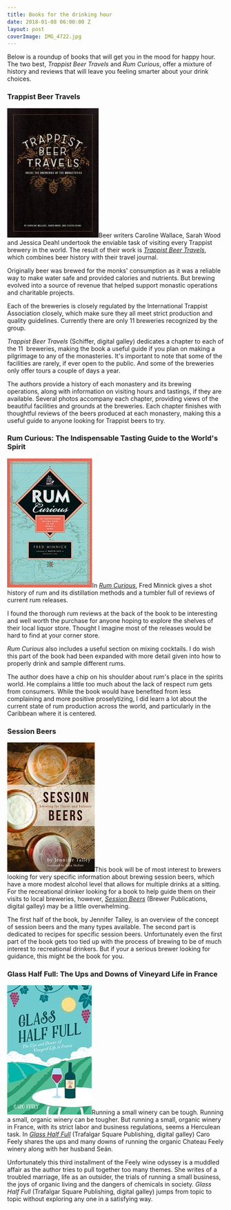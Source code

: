 ```yaml
---
title: Books for the drinking hour
date: 2018-01-08 06:00:00 Z
layout: post
coverImage: IMG_4722.jpg
---
```


Below is a roundup of books that will get you in the mood for happy hour. The two best, _Trappist Beer Travels_ and _Rum Curious_, offer a mixture of history and reviews that will leave you feeling smarter about your drink choices.

### Trappist Beer Travels

![](/assets/images/trappist-212x300.jpg)Beer writers Caroline Wallace,‎ Sarah Wood and‎ Jessica Deahl undertook the enviable task of visiting every Trappist brewery in the world. The result of their work is [_Trappist Beer Travels_](http://amzn.to/2FeqGXK), which combines beer history with their travel journal.

Originally beer was brewed for the monks' consumption as it was a reliable way to make water safe and provided calories and nutrients. But brewing evolved into a source of revenue that helped support monastic operations and charitable projects.

Each of the breweries is closely regulated by the International Trappist Association closely, which make sure they all meet strict production and quality guidelines. Currently there are only 11 breweries recognized by the group.

_Trappist Beer Travels_ (Schiffer, digital galley) dedicates a chapter to each of the 11  breweries, making the book a useful guide if you plan on making a pilgrimage to any of the monasteries. It's important to note that some of the facilities are rarely, if ever open to the public. And some of the breweries only offer tours a couple of days a year.

The authors provide a history of each monastery and its brewing operations, along with information on visiting hours and tastings, if they are available. Several photos accompany each chapter, providing views of the beautiful facilities and grounds at the breweries. Each chapter finishes with thoughtful reviews of the beers produced at each monastery, making this a useful guide to anyone looking for Trappist beers to try.

### Rum Curious: The Indispensable Tasting Guide to the World's Spirit

![](/assets/images/51UF5qh4ocL._SX326_BO1204203200_-197x300.jpg)In [_Rum Curious_](http://amzn.to/2F2dS6B), Fred Minnick gives a shot history of rum and its distillation methods and a tumbler full of reviews of current rum releases.

I found the thorough rum reviews at the back of the book to be interesting and well worth the purchase for anyone hoping to explore the shelves of their local liquor store. Thought I imagine most of the releases would be hard to find at your corner store.

_Rum Curious_ also includes a useful section on mixing cocktails. I do wish this part of the book had been expanded with more detail given into how to properly drink and sample different rums.

The author does have a chip on his shoulder about rum's place in the spirits world. He complains a little too much about the lack of respect rum gets from consumers. While the book would have benefited from less complaining and more positive proselytizing, I did learn a lot about the current state of rum production across the world, and particularly in the Caribbean where it is centered.

### Session Beers

![](/assets/images/Session-Beers-Brewing-for-Flavor-and-Balance-by-Talley-Jennifer-203x300.jpeg)This book will be of most interest to brewers looking for very specific information about brewing session beers, which have a more modest alcohol level that allows for multiple drinks at a sitting. For the recreational drinker looking for a book to help guide them on their visits to local breweries, however, _[Session Beers](http://amzn.to/2Cq55d8)_ (Brewer Publications, digital galley) may be a little overwhelming.

The first half of the book, by Jennifer Talley, is an overview of the concept of session beers and the many types available. The second part is dedicated to recipes for specific session beers. Unfortunately even the first part of the book gets too tied up with the process of brewing to be of much interest to recreational drinkers. But if your a serious brewer looking for guidance, this might be the book for you.

### Glass Half Full: The Ups and Downs of Vineyard Life in France

![](/assets/images/Glass-Half-Full-The-Ups-and-Downs-of-Vineyard-Life-in-France-The-Caro-Feely-Wine-Collection-by-Feely-Caro-196x300.jpeg)Running a small winery can be tough. Running a small, organic winery can be tougher. But running a small, organic winery in France, with its strict labor and business regulations, seems a Herculean task. In [_Glass Half Full_](http://amzn.to/2AF6ElA) (Trafalgar Square Publishing, digital galley) Caro Feely shares the ups and many downs of running the organic Chateau Feely winery along with her husband Seán.

Unfortunately this third installment of the Feely wine odyssey is a muddled affair as the author tries to pull together too many themes. She writes of a troubled marriage, life as an outsider, the trials of running a small business, the joys of organic living and the dangers of chemicals in society. _Glass Half Full_ (Trafalgar Square Publishing, digital galley) jumps from topic to topic without exploring any one in a satisfying way.
